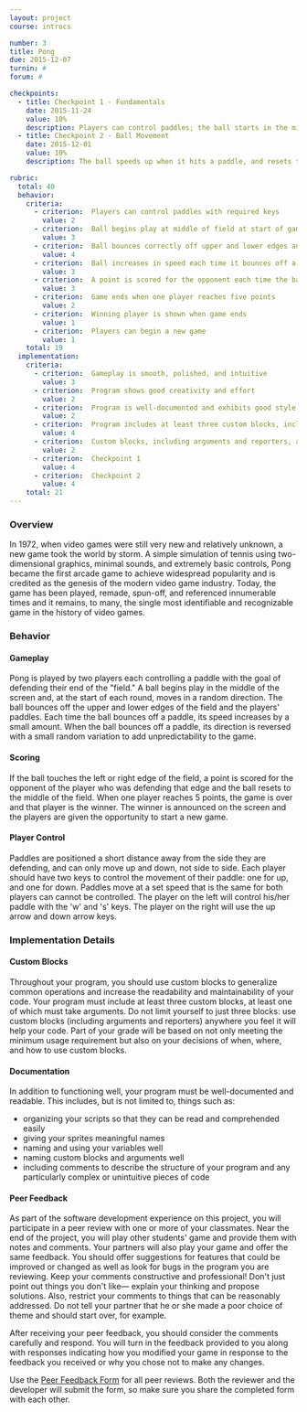 ```yaml
---
layout: project
course: introcs

number: 3
title: Pong
due: 2015-12-07
turnin: #
forum: #

checkpoints: 
  - title: Checkpoint 1 - Fundamentals
    date: 2015-11-24
    value: 10%
    description: Players can control paddles; the ball starts in the middle, moves in a random direction, and bounces
  - title: Checkpoint 2 - Ball Movement
    date: 2015-12-01
    value: 10%
    description: The ball speeds up when it hits a paddle, and resets to the middle when it hits the left or right edge

rubric:
  total: 40
  behavior:
    criteria:
      - criterion:  Players can control paddles with required keys                                       
        value: 2   
      - criterion:  Ball begins play at middle of field at start of game and after each point            
        value: 3   
      - criterion:  Ball bounces correctly off upper and lower edges and paddles                         
        value: 4   
      - criterion:  Ball increases in speed each time it bounces off a paddle                            
        value: 3   
      - criterion:  A point is scored for the opponent each time the ball touches the left or right edge 
        value: 3   
      - criterion:  Game ends when one player reaches five points                                        
        value: 2   
      - criterion:  Winning player is shown when game ends                                               
        value: 1    
      - criterion:  Players can begin a new game                                                         
        value: 1    
    total: 19
  implementation:
    criteria:
      - criterion:  Gameplay is smooth, polished, and intuitive                                          
        value: 3   
      - criterion:  Program shows good creativity and effort                                             
        value: 2   
      - criterion:  Program is well-documented and exhibits good style                                   
        value: 2   
      - criterion:  Program includes at least three custom blocks, including at least one with arguments 
        value: 4   
      - criterion:  Custom blocks, including arguments and reporters, are used where appropriate         
        value: 2   
      - criterion:  Checkpoint 1                                                                         
        value: 4   
      - criterion:  Checkpoint 2                                                                         
        value: 4    
    total: 21
---
```

### Overview

In 1972, when video games were still very new and relatively unknown, a new game took the world by storm.  A simple simulation of tennis using two-dimensional graphics, minimal sounds, and extremely basic controls, Pong became the first arcade game to achieve widespread popularity and is credited as the genesis of the modern video game industry.  Today, the game has been played, remade, spun-off, and referenced innumerable times and it remains, to many, the single most identifiable and recognizable game in the history of video games.

### Behavior

####  Gameplay
Pong is played by two players each controlling a paddle with the goal of defending their end of the "field."  A ball begins play in the middle of the screen and, at the start of each round, moves in a random direction.  The ball bounces off the upper and lower edges of the field and the players' paddles.  Each time the ball bounces off a paddle, its speed increases by a small amount.  When the ball bounces off a paddle, its direction is reversed with a small random variation to add unpredictability to the game.

####  Scoring
If the ball touches the left or right edge of the field, a point is scored for the opponent of the player who was defending that edge and the ball resets to the middle of the field.  When one player reaches 5 points, the game is over and that player is the winner.  The winner is announced on the screen and the players are given the opportunity to start a new game.

#### Player Control
Paddles are positioned a short distance away from the side they are defending, and can only move up and down, not side to side.  Each player should have two keys to control the movement of their paddle: one for up, and one for down.  Paddles move at a set speed that is the same for both players can cannot be controlled.  The player on the left will control his/her paddle with the 'w' and 's' keys.  The player on the right will use the up arrow and down arrow keys.
        
### Implementation Details

#### Custom Blocks
Throughout your program, you should use custom blocks to generalize common operations and increase the readability and maintainability of your code.  Your program must include at least three custom blocks, at least one of which must take arguments.  Do not limit yourself to just three blocks: use custom blocks (including arguments and reporters) anywhere you feel it will help your code.  Part of your grade will be based on not only meeting the minimum usage requirement but also on your decisions of when, where, and how to use custom blocks.

#### Documentation
In addition to functioning well, your program must be well-documented and readable.  This includes, but is not limited to, things such as:

* organizing your scripts so that they can be read and comprehended easily
* giving your sprites meaningful names
* naming and using your variables well
* naming custom blocks and arguments well
* including comments to describe the structure of your program and any particularly complex or unintuitive pieces of code

#### Peer Feedback
As part of the software development experience on this project, you will participate in a peer review with one or more of your classmates.  Near the end of the project, you will play other students' game and provide them with notes and comments.  Your partners will also play your game and offer the same feedback.  You should offer suggestions for features that could be improved or changed as well as look for bugs in the program you are reviewing.  Keep your comments constructive and professional!  Don't just point out things you don't like— explain your thinking and propose solutions.  Also, restrict your comments to things that can be reasonably addressed.  Do not tell your partner that he or she made a poor choice of theme and should start over, for example.

After receiving your peer feedback, you should consider the comments carefully and respond.  You will turn in the feedback provided to you along with responses indicating how you modified your game in response to the feedback you received or why you chose not to make any changes.

Use the [Peer Feedback Form]({{site.baseurl}}/introcs/PeerFeedbackForm.docx) for all peer reviews.  Both the reviewer and the developer will submit the form, so make sure you share the completed form with each other.
